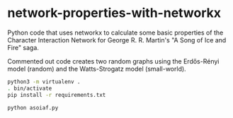 # network-properties-with-networkx

Python code that uses networkx to calculate some basic properties of the Character Interaction Network for George R. R. Martin's "A Song of Ice and Fire" saga.

Commented out code creates two random graphs using the Erdős-Rényi model (random) and the Watts-Strogatz model (small-world).

```sh
python3 -m virtualenv .
. bin/activate
pip install -r requirements.txt

python asoiaf.py
```
